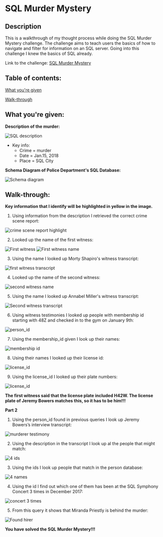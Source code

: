 <h1>SQL Murder Mystery</h1>

<h2>Description</h2>
This is a walkthrough of my thought process while doing the SQL Murder Mystery challenge. The challenge aims to teach users the basics of how to navigate and filter for information on an SQL server. Going into this challenge I knew the basics of SQL already.

Link to the challenge: [SQL Murder Mystery](https://mystery.knightlab.com/)

<h2>Table of contents:</h2>

[What you're given](#what-you're-given)

[Walk-through](#walk-through)

<h2>What you're given:</h2>
<b>Description of the murder:</b>

![SQL description](https://github.com/ntieu4328/SQL-Murder-Mystery/assets/156137990/0b4af637-b5af-44fc-89cb-2603c4b29ca6)
  - Key info:
    - Crime = murder
    - Date = Jan.15, 2018
    - Place = SQL City

<b>Schema Diagram of Police Department's SQL Database:</b>

![Schema diagram](https://github.com/ntieu4328/SQL-Murder-Mystery/assets/156137990/c5898701-c456-4edb-b51f-6002b5f2dd0a)

<h2>Walk-through:</h2>
<b>Key information that I identify will be highlighted in yellow in the image.</b>

1. Using information from the description I retrieved the correct crime scene report:

![crime scene report highlight](https://github.com/ntieu4328/SQL-Murder-Mystery/assets/156137990/b27ccbdb-6477-4c94-a672-394534bad332)

2. Looked up the name of the first witness:

![First witness](https://github.com/ntieu4328/SQL-Murder-Mystery/assets/156137990/e47f0d10-1a00-4871-83d8-d08877faca57)
![First witness name](https://github.com/ntieu4328/SQL-Murder-Mystery/assets/156137990/ecac401a-13db-4d00-bda9-12a74dcf0f3c)

3. Using the name I looked up Morty Shapiro's witness transcript:

![first witness transcript](https://github.com/ntieu4328/SQL-Murder-Mystery/assets/156137990/4c32a1c7-02f7-4bb9-b962-0cdc0ab508c3)

4. Looked up the name of the second witness:

![second witness name](https://github.com/ntieu4328/SQL-Murder-Mystery/assets/156137990/1b9f4e77-de03-4291-9269-830b6cc3b18a)

5. Using the name I looked up Annabel Miller's witness transcript:

![Second witness transcript](https://github.com/ntieu4328/SQL-Murder-Mystery/assets/156137990/e0c5666a-9283-4b74-8ea1-93a1d23726dd)

6. Using witness testimonies I looked up people with membership id starting with 48Z and checked in to the gym on January 9th:

![person_id](https://github.com/ntieu4328/SQL-Murder-Mystery/assets/156137990/322e8ad6-6b1b-4e7d-94f6-51c7be8ad08b)

7. Using the membership_id given I look up their names:

![membership id](https://github.com/ntieu4328/SQL-Murder-Mystery/assets/156137990/1aae4d84-915e-456b-8f56-786cced6b327)

8. Using their names I looked up their license id:

![license_id](https://github.com/ntieu4328/SQL-Murder-Mystery/assets/156137990/13927953-2bd4-4c01-a4b2-324f52ba2ef8)

9. Using the license_id I looked up their plate numbers:

![license_id](https://github.com/ntieu4328/SQL-Murder-Mystery/assets/156137990/4d0497e4-5e27-4d1d-9ee9-f8a7306ca610)

<b>The first witness said that the license plate included H42W. The license plate of Jeremy Bowers matches this, so it has to be him!!!</b>

<b>Part 2</b>

1. Using the person_id found in previous queries I look up Jeremy Bowers’s interview transcript:

![murderer testimony](https://github.com/ntieu4328/SQL-Murder-Mystery/assets/156137990/864c1faa-c866-4dcd-9cb8-585eb9b5eba5)

2. Using the description in the transcript I look up al the people that might match:

![4 ids](https://github.com/ntieu4328/SQL-Murder-Mystery/assets/156137990/2f66239c-a4d6-4159-b932-87d0f12271fc)

3. Using the ids I look up people that match in the person database:

![4 names](https://github.com/ntieu4328/SQL-Murder-Mystery/assets/156137990/a1b155be-9751-4f23-a648-f93ed508e4c3)

4. Using the id I find out which one of them has been at the SQL Symphony Concert 3 times in December 2017:

![concert 3 times](https://github.com/ntieu4328/SQL-Murder-Mystery/assets/156137990/1512d159-b60c-428b-97fa-fad129d5e6c4)

5. From this query it shows that Miranda Priestly is behind the murder:

![Found hirer](https://github.com/ntieu4328/SQL-Murder-Mystery/assets/156137990/991d8dec-af6a-4877-a770-f13a0771d5f9)

<b>You have solved the SQL Murder Mystery!!!</b>
